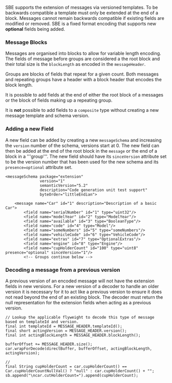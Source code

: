SBE supports the extension of messages via versioned templates. To be backwards compatible a template must only be extended at the end of a block. Messages cannot remain backwards compatible if existing fields are modified or removed. SBE is a fixed format encoding that supports new **optional** fields being added.

### Message Blocks

Messages are organised into blocks to allow for variable length encoding. The fields of message before groups are considered a the root block and their total size is the ```blockLength``` as encoded in the ```messageHeader```.

Groups are blocks of fields that repeat for a given count. Both messages and repeating groups have a header with a block header that encodes the block length.

It is possible to add fields at the end of either the root block of a messages or the block of fields making up a repeating group.

It is **not** possible to add fields to a ```composite``` type without creating a new message template and schema version.

### Adding a new Field

A new field can be added by creating a new ```messageSchema``` and increasing the ```version``` number of the schema, versions start at 0. The new field can then be added at the end of the root block in the ```message``` or the end of a block in a '''group'''. The new field should have its ```sinceVersion``` attribute set to be the version number that has been used for the new schema and its ```presence=optional``` attribute set.

    <messageSchema package="extension"
                   version="1"
                   semanticVersion="5.2"
                   description="Code generation unit test support"
                   byteOrder="littleEndian">

        <message name="Car" id="1" description="Description of a basic Car">
            <field name="serialNumber" id="1" type="uint32"/>
            <field name="modelYear" id="2" type="ModelYear"/>
            <field name="available" id="3" type="BooleanType"/>
            <field name="code" id="4" type="Model"/>
            <field name="someNumbers" id="5" type="someNumbers"/>
            <field name="vehicleCode" id="6" type="VehicleCode"/>
            <field name="extras" id="7" type="OptionalExtras"/>
            <field name="engine" id="8" type="Engine"/>
            <field name="cupHolderCount" id="100" type="uint8" presence="optional" sinceVersion="1"/>
            <!-- Groups continue below -->

### Decoding a message from a previous version

A previous version of an encoded message will not have the extension fields in new versions. For a new version of a decoder to handle an older version it is necessary for it to act like a previous version to ensure it does not read beyond the end of an existing block. The decoder must return the null representation for the extension fields when acting as a previous version.

    // Lookup the applicable flyweight to decode this type of message based on templateId and version.
    final int templateId = MESSAGE_HEADER.templateId();
    final short actingVersion = MESSAGE_HEADER.version();
    final int actingBlockLength = MESSAGE_HEADER.blockLength();

    bufferOffset += MESSAGE_HEADER.size();
    car.wrapForDecode(directBuffer, bufferOffset, actingBlockLength, actingVersion); 

    //
    final String cupHolderCount = car.cupHolderCount() == Car.cupHolderCountNullVal() ? "null" : car.cupHolderCount() + "";
    sb.append("\ncar.cutHolderCount=").append(cupHolderCount); 
